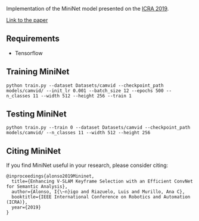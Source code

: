 
Implementation of the MiniNet model presented on the [ICRA 2019](https://www.icra2019.org).

[Link to the paper](https://ieeexplore.ieee.org/abstract/document/8793923)

## Requirements
- Tensorflow


## Training MiniNet
```
python train.py --dataset Datasets/camvid --checkpoint_path models/camvid/ --init_lr 0.001 --batch_size 12 --epochs 500 --n_classes 11 --width 512 --height 256 --train 1
```
## Testing MiniNet
```
python train.py --train 0 --dataset Datasets/camvid --checkpoint_path models/camvid/ --n_classes 11 --width 512 --height 256 
```

## Citing MiniNet

If you find MiniNet useful in your research, please consider citing:
```
@inproceedings{alonso2019Mininet,
  title={Enhancing V-SLAM Keyframe Selection with an Efficient ConvNet for Semantic Analysis},
  author={Alonso, I{\~n}igo and Riazuelo, Luis and Murillo, Ana C},
  booktitle={IEEE International Conference on Robotics and Automation (ICRA)},
  year={2019}
}
```

